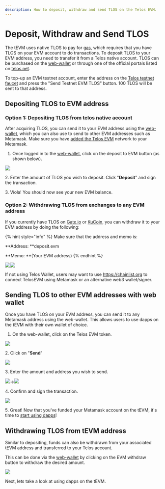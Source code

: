 ```yaml
---
description: How to deposit, withdraw and send TLOS on the Telos EVM.
---
```


# Deposit, Withdraw and Send TLOS

The tEVM uses native TLOS to pay for [gas](../about-ethereum-virtual-machine/gas-fees.md), which requires that you have TLOS on your EVM account to do transactions. To deposit TLOS to your EVM address, you need to transfer it from a Telos native account. TLOS can be purchased on the [web-wallet](https://wallet.telos.net) or through one of the official portals listed on [telos.net](https://telos.net).

To top-up an EVM testnet account, enter the address on the [Telos testnet faucet](https://app.telos.net/testnet/developers) and press the "Send Testnet EVM TLOS" button. 100 TLOS will be sent to that address.

## Depositing TLOS to EVM address

### Option 1: Depositing TLOS from telos native account

After acquiring TLOS, you can send it to your EVM address using the [web-wallet](https://wallet-dev.telos.net), which you can also use to send to other EVM addresses such as Metamask. Make sure you have [added the Telos EVM](creating-an-evm-address-in-telos-wallet.md#connecting-metamask) network to your Metamask.

1. Once logged in to the [web-wallet](https://wallet-dev.telos.net), click on the deposit to EVM button (as shown below).

![](../../.gitbook/assets/EVM\_deposit.png)

2\. Enter the amount of TLOS you wish to deposit. Click "**Deposit**" and sign the transaction.&#x20;

3\. Viola! You should now see your new EVM balance.&#x20;

### Option 2: Withdrawing TLOS from exchanges to any EVM address

If you currently have TLOS on [Gate.io](https://www.gate.io) or [KuCoin](https://www.kucoin.com), you can withdraw it to your EVM address by doing the following:

{% hint style="info" %}
Make sure that the address and memo is:

**Address: **deposit.evm

**Memo: **(Your EVM address)
{% endhint %}

![](../../.gitbook/assets/EVM\_ku.jpg)![](../../.gitbook/assets/EVM\_gate.jpg)

If not using Telos Wallet, users may want to use https://chainlist.org to connect TelosEVM using Metamask or an alternative web3 wallet/signer.

## Sending TLOS to other EVM addresses with web wallet

Once you have TLOS on your EVM address, you can send it to any Metamask address using the web-wallet. This allows users to use dapps on the tEVM with their own wallet of choice.

1. On the web-wallet, click on the Telos EVM token.

![](../../.gitbook/assets/EVM\_evmtoken.png)

2\. Click on "**Send**"

![](../../.gitbook/assets/EVM\_sendevm.png)

3\. Enter the amount and address you wish to send.

![](../../.gitbook/assets/EVM\_sendamount.png)->![](../../.gitbook/assets/EVM\_sendaddr.png)

4\. Confirm and sign the transaction.

![](../../.gitbook/assets/EVM\_sendconfirm.png)

5\. Great! Now that you've funded your Metamask account on the tEVM, it's time to [start using dapps](using-dapps-on-the-tevm.md)!

## Withdrawing TLOS from tEVM address

Similar to depositing, funds can also be withdrawn from your associated tEVM address and transferred to your Telos account.

This can be done via the [web-wallet](https://wallet-dev.telos.net) by clicking on the EVM withdraw button to withdraw the desired amount.

![](../../.gitbook/assets/EVM\_withdraw.png)

Next, lets take a look at using dapps on the tEVM.
